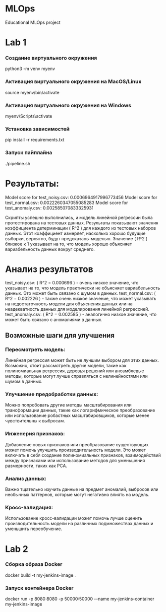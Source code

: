 # MLOps
Educational MLOps project

# Lab 1

### Создание виртуального окружения
python3 -m venv myenv

### Активация виртуального окружения на MacOS/Linux
source myenv/bin/activate

### Активация виртуального окружения на Windows
myenv\Scripts\activate

### Установка зависимостей
pip install -r requirements.txt

### Запуск пайплайна
./pipeline.sh

# Результаты:

Model score for test_noisy.csv: 0.0006964917996773456
Model score for test_normal.csv: 0.0022260347055085283
Model score for test_anomaly.csv: 0.002585070833325931

Скрипты успешно выполнились, и модель линейной регрессии была протестирована на тестовых данных. Результаты показывают значения коэффициента детерминации ( R^2 ) для каждого из тестовых наборов данных. Этот коэффициент измеряет, насколько хорошо будущие выборки, вероятно, будут предсказаны моделью. Значение ( R^2 ) близкое к 1 указывает на то, что модель хорошо объясняет вариабельность данных вокруг среднего.

# Анализ результатов
test_noisy.csv: ( R^2 = 0.000696 ) - очень низкое значение, что указывает на то, что модель практически не объясняет вариабельность данных. Это может быть связано с шумом в данных.
test_normal.csv: ( R^2 = 0.002226 ) - также очень низкое значение, что может указывать на недостаточность модели для объяснения данных или на неадекватность данных для моделирования линейной регрессией.
test_anomaly.csv: ( R^2 = 0.002585 ) - аналогично низкое значение, что может быть связано с аномалиями в данных.
## Возможные шаги для улучшения
### Пересмотреть модель: 
Линейная регрессия может быть не лучшим выбором для этих данных. Возможно, стоит рассмотреть другие модели, такие как полиномиальная регрессия, деревья решений или ансамблевые методы, которые могут лучше справляться с нелинейностями или шумом в данных.
### Улучшение предобработки данных: 
Можно попробовать другие методы масштабирования или трансформации данных, такие как логарифмическое преобразование или использование робастных масштабировщиков, которые менее чувствительны к выбросам.
### Инженерия признаков: 
Добавление новых признаков или преобразование существующих может помочь улучшить производительность модели. Это может включать в себя создание полиномиальных признаков, взаимодействий между признаками или использование методов для уменьшения размерности, таких как PCA.
### Анализ данных: 
Важно тщательно изучить данные на предмет аномалий, выбросов или необычных паттернов, которые могут негативно влиять на модель.
### Кросс-валидация: 
Использование кросс-валидации может помочь лучше оценить производительность модели на различных подмножествах данных и уменьшить переобучение.

# Lab 2

### Сборка образа Docker
docker build -t my-jenkins-image .

### Запуск контейнера Docker
docker run -p 8080:8080 -p 50000:50000 --name my-jenkins-container my-jenkins-image
